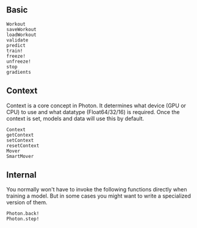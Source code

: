
## Basic

```@docs
Workout
saveWorkout
loadWorkout
validate
predict
train!
freeze!
unfreeze!
stop
gradients
```

## Context
Context is a core concept in Photon. It determines what device (GPU or CPU) to
use and what datatype (Float64/32/16) is required. Once the context is set,
models and data will use this by default.

```@docs
Context
getContext
setContext
resetContext
Mover
SmartMover
```

## Internal
You normally won't have to invoke the following functions directly when training
a model. But in some cases you might want to write a specialized version of them.

```@docs
Photon.back!
Photon.step!
```
